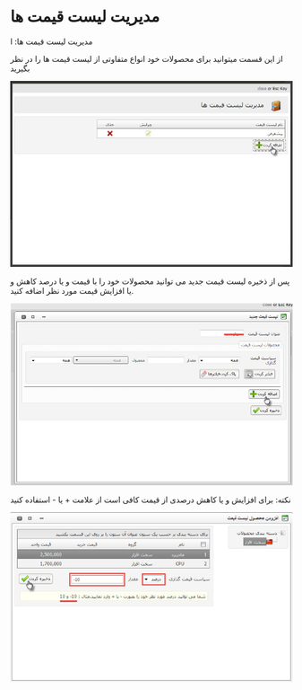 # مدیریت لیست قیمت ها    

مدیریت لیست قیمت ها: ا

از این قسمت میتوانید برای محصولات خود انواع متفاوتی از لیست قیمت ها را در نظر بگیرید

![](PriceListManagment/Pricelistmanagment.jpg)

پس از ذخیره لیست قیمت جدید می توانید محصولات خود را با قیمت و یا درصد کاهش و یا افزایش قیمت مورد نظر اضافه کنید.

![](PriceListManagment/Pricelistmanagment2.jpg)

نکته: برای افزایش و یا کاهش درصدی از قیمت کافی است از علامت + یا - استفاده کنید

![](PriceListManagment/Pricelistmanagment3.jpg)